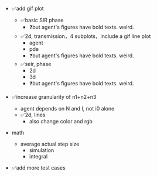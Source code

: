 
- ✅add gif plot

  - ✅basic SIR phase
    - ❓but agent's figures have bold texts. weird.
  - ✅2d, transmission，4 subplots，include a gif line plot
    - agent
    - pde
    - ❓but agent's figures have bold texts. weird.
  - ✅seir, phase
    - 2d
    - 3d
    - ❓but agent's figures have bold texts. weird.

- ✅increase granularity of n1+n2+n3
  - agent
    depends on N and I, not i0 alone
  - ✅2d, lines
    - also change color and rgb

- math
  - average actual step size
    - simulation
    - integral

- ✅add more test cases
